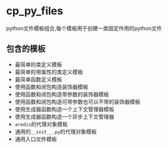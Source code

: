 # cp_py_files

python文件模板组合,每个模板用于创建一类固定作用的python文件

## 包含的模板

+ 最简单的类定义模板
+ 最简单的带属性的类定义模板
+ 最简单函数定义模板
+ 使用函数和闭包构造装饰器模板
+ 使用函数和闭包构造带参数的装饰器模板
+ 使用函数和闭包构造可带参数也可以不带的装饰器模板
+ 使用生成器函数构造一个上下文管理器模板
+ 使用生成器函数构造一个异步上下文管理器
+ `aredis`的代理对象模板
+ 通用的`__init__.py`的代理对象模板
+ 通用入口文件模板
